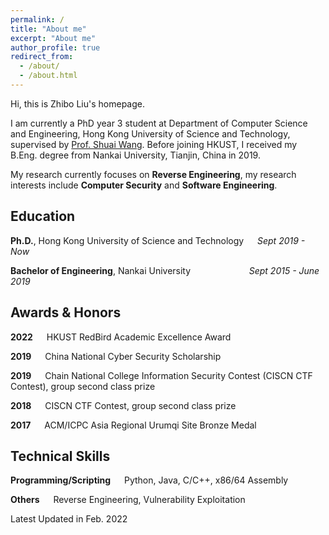 ```yaml
---
permalink: /
title: "About me"
excerpt: "About me"
author_profile: true
redirect_from: 
  - /about/
  - /about.html
---
```


Hi, this is Zhibo Liu's homepage.

I am currently a PhD year 3 student at Department of Computer Science and Engineering, Hong Kong University of Science and Technology, supervised by [Prof. Shuai Wang](https://www.cse.ust.hk/~shuaiw/).
Before joining HKUST, I received my B.Eng. degree from Nankai University, Tianjin, China in 2019.

My research currently focuses on **Reverse Engineering**, my research interests include **Computer Security** and **Software Engineering**.

Education
------
**Ph.D.**, Hong Kong University of Science and Technology &emsp; *Sept 2019 - Now*

**Bachelor of Engineering**, Nankai University &emsp; &emsp; &emsp; &emsp; &emsp; *Sept 2015 - June 2019*

<!--
Academic Projects
======
**DNN Executable Decompilation**, &emsp; *Jan 2021 - Now*
 * We try to decompile DNN executables compiled by DNN compilers using trace-based symbolic execution.

**Lifter Benchmarking**, S&P 2022 &emsp; *Apr 2020 - Apr 2021*
 * We quantitatively evaluate performance of LLVM IR lifters on supporting downstream applications including pointer analysis, binary similarity analysis and decompilation.

**Decompiler Testing**, ISSTA 2020 &emsp; *Jan 2019 - Mar 2020*
 * We design a framework to automatically find errors and defects in modern decmopilers including commercial decompiler and open-source decompiler developed by NSA.
-->

Awards & Honors
------
**2022** &emsp; HKUST RedBird Academic Excellence Award

**2019** &emsp; China National Cyber Security Scholarship

**2019** &emsp; Chain National College Information Security Contest (CISCN CTF Contest), group second class prize

**2018** &emsp; CISCN CTF Contest, group second class prize

**2017** &emsp; ACM/ICPC Asia Regional Urumqi Site Bronze Medal

Technical Skills
------
**Programming/Scripting** &emsp; Python, Java, C/C++, x86/64 Assembly

**Others** &emsp; Reverse Engineering, Vulnerability Exploitation


Latest Updated in Feb. 2022

<script type="text/javascript" id="clustrmaps" src="//clustrmaps.com/map_v2.js?d=Qma8wy7SwXxSesyratpVG16wwYImbiSR7vB7lYh6lDs&cl=ffffff&w=a"></script>

<!-- <a href="https://clustrmaps.com/site/1bnpl" title="Visit tracker"><img src="//www.clustrmaps.com/map_v2.png?d=Qma8wy7SwXxSesyratpVG16wwYImbiSR7vB7lYh6lDs&cl=ffffff" style="display: none;"></a> -->
